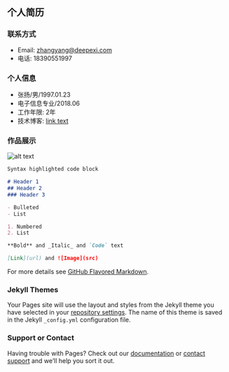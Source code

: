 ## 个人简历

### 联系方式
+ Email: zhangyang@deepexi.com
+ 电话: 18390551997

### 个人信息
+ 张扬/男/1997.01.23
+ 电子信息专业/2018.06
+ 工作年限: 2年
+ 技术博客: [link text](https://github.com/jmzyang/zhangyang.github.io "title text")

### 作品展示
![alt text](http://www.voicer.me/wp-content/uploads/2019/04/IMG_6959.jpg "title text")
```markdown
Syntax highlighted code block

# Header 1
## Header 2
### Header 3

- Bulleted
- List

1. Numbered
2. List

**Bold** and _Italic_ and `Code` text

[Link](url) and ![Image](src)
```

For more details see [GitHub Flavored Markdown](https://guides.github.com/features/mastering-markdown/).

### Jekyll Themes

Your Pages site will use the layout and styles from the Jekyll theme you have selected in your [repository settings](https://github.com/jmzyang/zhangyang.GitHub.io/settings). The name of this theme is saved in the Jekyll `_config.yml` configuration file.

### Support or Contact

Having trouble with Pages? Check out our [documentation](https://help.github.com/categories/github-pages-basics/) or [contact support](https://github.com/contact) and we’ll help you sort it out.
